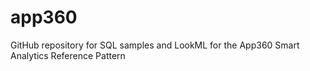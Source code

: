 # app360
GitHub repository for SQL samples and LookML for the App360 Smart Analytics Reference Pattern
